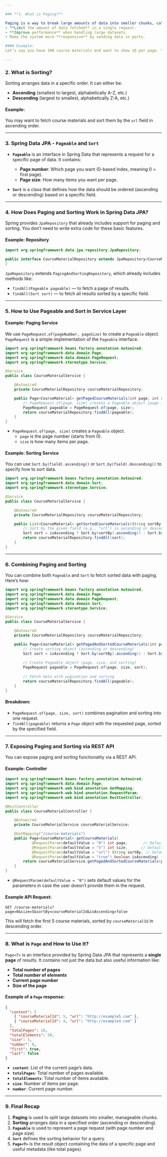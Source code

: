```yaml
---

### **1. What is Paging?**

Paging is a way to break large amounts of data into smaller chunks, called pages. This allows you to:
- **Limit the amount of data fetched** in a single request.
- **Improve performance** when handling large datasets.
- Make the system more **responsive** by sending data in parts.

#### Example:
Let’s say you have 100 course materials and want to show 10 per page. You would request the first page (which contains course materials 1-10), then the second page (containing 11-20), and so on.

---
```


### **2. What is Sorting?**

Sorting arranges data in a specific order. It can either be:
- **Ascending** (smallest to largest, alphabetically A-Z, etc.)
- **Descending** (largest to smallest, alphabetically Z-A, etc.)

#### Example:
You may want to fetch course materials and sort them by the `url` field in ascending order.

---

### **3. Spring Data JPA - `Pageable` and `Sort`**

- **`Pageable`** is an interface in Spring Data that represents a request for a specific page of data. It contains:
  - **Page number**: Which page you want (0-based index, meaning 0 = first page).
  - **Page size**: How many items you want per page.

- **`Sort`** is a class that defines how the data should be ordered (ascending or descending) based on a specific field.

---

### **4. How Does Paging and Sorting Work in Spring Data JPA?**

Spring provides `JpaRepository` that already includes support for paging and sorting. You don’t need to write extra code for these basic features.

#### Example: Repository

```java
import org.springframework.data.jpa.repository.JpaRepository;

public interface CourseMaterialRepository extends JpaRepository<CourseMaterial, Long> {
}
```

`JpaRepository` extends `PagingAndSortingRepository`, which already includes methods like:
- `findAll(Pageable pageable)` — to fetch a page of results.
- `findAll(Sort sort)` — to fetch all results sorted by a specific field.

---

### **5. How to Use Pageable and Sort in Service Layer**

#### Example: Paging Service

We use `PageRequest.of(pageNumber, pageSize)` to create a `Pageable` object. `PageRequest` is a simple implementation of the `Pageable` interface.

```java
import org.springframework.beans.factory.annotation.Autowired;
import org.springframework.data.domain.Page;
import org.springframework.data.domain.PageRequest;
import org.springframework.stereotype.Service;

@Service
public class CourseMaterialService {

    @Autowired
    private CourseMaterialRepository courseMaterialRepository;

    public Page<CourseMaterial> getPagedCourseMaterials(int page, int size) {
        // PageRequest.of(page, size) creates a Pageable object (page is 0-based index)
        PageRequest pageable = PageRequest.of(page, size);
        return courseMaterialRepository.findAll(pageable);
    }
}
```

- `PageRequest.of(page, size)` creates a `Pageable` object.
  - `page` is the page number (starts from 0).
  - `size` is how many items per page.

#### Example: Sorting Service

You can use `Sort.by(field).ascending()` or `Sort.by(field).descending()` to specify how to sort data.

```java
import org.springframework.beans.factory.annotation.Autowired;
import org.springframework.data.domain.Sort;
import org.springframework.stereotype.Service;

@Service
public class CourseMaterialService {

    @Autowired
    private CourseMaterialRepository courseMaterialRepository;

    public List<CourseMaterial> getSortedCourseMaterials(String sortBy, boolean isAscending) {
        // Sort by the given field (e.g., "url") in ascending or descending order
        Sort sort = isAscending ? Sort.by(sortBy).ascending() : Sort.by(sortBy).descending();
        return courseMaterialRepository.findAll(sort);
    }
}
```

---

### **6. Combining Paging and Sorting**

You can combine both `Pageable` and `Sort` to fetch sorted data with paging. Here’s how:

```java
import org.springframework.beans.factory.annotation.Autowired;
import org.springframework.data.domain.Page;
import org.springframework.data.domain.PageRequest;
import org.springframework.data.domain.Sort;
import org.springframework.stereotype.Service;

@Service
public class CourseMaterialService {

    @Autowired
    private CourseMaterialRepository courseMaterialRepository;

    public Page<CourseMaterial> getPagedAndSortedCourseMaterials(int page, int size, String sortBy, boolean isAscending) {
        // Create sorting object (ascending or descending)
        Sort sort = isAscending ? Sort.by(sortBy).ascending() : Sort.by(sortBy).descending();
        
        // Create Pageable object (page, size, and sorting)
        PageRequest pageable = PageRequest.of(page, size, sort);
        
        // Fetch data with pagination and sorting
        return courseMaterialRepository.findAll(pageable);
    }
}
```

#### Breakdown:
- `PageRequest.of(page, size, sort)` combines pagination and sorting into one request.
- `findAll(pageable)` returns a `Page` object with the requested page, sorted by the specified field.

---

### **7. Exposing Paging and Sorting via REST API**

You can expose paging and sorting functionality via a REST API.

#### Example: Controller

```java
import org.springframework.beans.factory.annotation.Autowired;
import org.springframework.data.domain.Page;
import org.springframework.web.bind.annotation.GetMapping;
import org.springframework.web.bind.annotation.RequestParam;
import org.springframework.web.bind.annotation.RestController;

@RestController
public class CourseMaterialController {

    @Autowired
    private CourseMaterialService courseMaterialService;

    @GetMapping("/course-materials")
    public Page<CourseMaterial> getCourseMaterials(
            @RequestParam(defaultValue = "0") int page,       // Default to the first page
            @RequestParam(defaultValue = "5") int size,      // Default 5 items per page
            @RequestParam(defaultValue = "url") String sortBy, // Default sort by `url`
            @RequestParam(defaultValue = "true") boolean isAscending) { // Default sort ascending
        return courseMaterialService.getPagedAndSortedCourseMaterials(page, size, sortBy, isAscending);
    }
}
```

- `@RequestParam(defaultValue = "0")` sets default values for the parameters in case the user doesn’t provide them in the request.

#### Example API Request:
```
GET /course-materials?page=0&size=5&sortBy=courseMaterialId&isAscending=false
```

This will fetch the first 5 course materials, sorted by `courseMaterialId` in descending order.

---

### **8. What is `Page` and How to Use It?**

`Page<T>` is an interface provided by Spring Data JPA that represents a **single page** of results. It contains not just the data but also useful information like:
- **Total number of pages**
- **Total number of elements**
- **Current page number**
- **Size of the page**

#### Example of a `Page` response:
```json
{
  "content": [
    { "courseMaterialId": 5, "url": "http://example5.com" },
    { "courseMaterialId": 4, "url": "http://example4.com" }
  ],
  "totalPages": 10,
  "totalElements": 50,
  "size": 5,
  "number": 0,
  "first": true,
  "last": false
}
```

- **`content`**: List of the current page’s data.
- **`totalPages`**: Total number of pages available.
- **`totalElements`**: Total number of items available.
- **`size`**: Number of items per page.
- **`number`**: Current page number.

---

### **9. Final Recap**

1. **Paging** is used to split large datasets into smaller, manageable chunks.
2. **Sorting** arranges data in a specified order (ascending or descending).
3. **`Pageable`** is used to represent a page request (with page number and page size).
4. **`Sort`** defines the sorting behavior for a query.
5. **`Page<T>`** is the result object containing the data of a specific page and useful metadata (like total pages).

